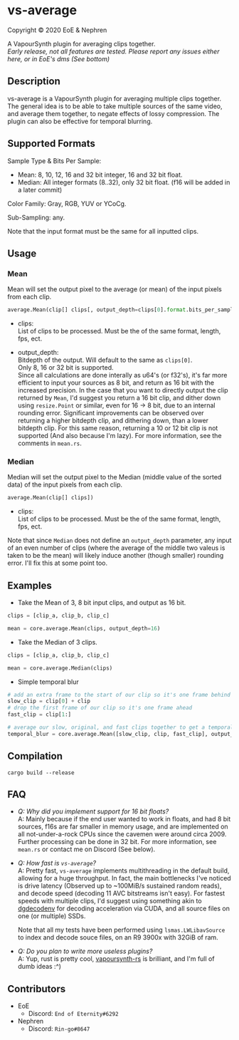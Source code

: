 # vs-average

Copyright © 2020 EoE & Nephren

A VapourSynth plugin for averaging clips together.<br />
_Early release, not all features are tested. Please report any issues either here, or in EoE's dms (See bottom)_

## Description

vs-average is a VapourSynth plugin for averaging multiple clips together. The general idea is to be able to take multiple sources of the same video, and average them together, to negate effects of lossy compression. The plugin can also be effective for temporal blurring.

## Supported Formats

Sample Type & Bits Per Sample: 
 - Mean: 8, 10, 12, 16 and 32 bit integer, 16 and 32 bit float.
 - Median: All integer formats (8..32), only 32 bit float. (f16 will be added in a later commit)

Color Family: Gray, RGB, YUV or YCoCg.

Sub-Sampling: any.

Note that the input format must be the same for all inputted clips.

## Usage

### Mean

Mean will set the output pixel to the average (or mean) of the input pixels from each clip.

```python
average.Mean(clip[] clips[, output_depth=clips[0].format.bits_per_sample])
```

- clips:<br />
    List of clips to be processed. Must be the of the same format, length, fps, ect.

- output_depth:<br />
    Bitdepth of the output. Will default to the same as `clips[0]`.<br />
    Only 8, 16 or 32 bit is supported.<br />
    Since all calculations are done interally as u64's (or f32's), it's far more efficient to input your sources as 8 bit, and return as 16 bit with the increased precision. In the case that you want to directly output the clip returned by `Mean`, I'd suggest you return a 16 bit clip, and dither down using `resize.Point` or similar, even for 16 -> 8 bit, due to an internal rounding error. Significant improvements can be observed over returning a higher bitdepth clip, and dithering down, than a lower bitdepth clip. For this same reason, returning a 10 or 12 bit clip is not supported (And also because I'm lazy). For more information, see the comments in `mean.rs`.

### Median

Median will set the output pixel to the Median (middle value of the sorted data) of the input pixels from each clip.

```python
average.Mean(clip[] clips])
```

- clips:<br />
    List of clips to be processed. Must be the of the same format, length, fps, ect.

Note that since `Median` does not define an `output_depth` parameter, any input of an even number of clips (where the average of the middle two valeus is taken to be the mean) will likely induce another (though smaller) rounding error. I'll fix this at some point too.

## Examples

- Take the Mean of 3, 8 bit input clips, and output as 16 bit.

```python
clips = [clip_a, clip_b, clip_c]

mean = core.average.Mean(clips, output_depth=16)
```

- Take the Median of 3 clips.

```python
clips = [clip_a, clip_b, clip_c]

mean = core.average.Median(clips)
```

- Simple temporal blur

```python
# add an extra frame to the start of our clip so it's one frame behind
slow_clip = clip[0] + clip
# drop the first frame of our clip so it's one frame ahead
fast_clip = clip[1:]

# average our slow, original, and fast clips together to get a temporal blur.
temporal_blur = core.average.Mean([slow_clip, clip, fast_clip], output_depth=16)
```

## Compilation

```
cargo build --release
```

## FAQ

 - _Q: Why did you implement support for 16 bit floats?_ <br />
   A: Mainly because if the end user wanted to work in floats, and had 8 bit sources, f16s are far smaller in memory usage, and are implemented on all not-under-a-rock CPUs since the cavemen were around circa 2009. Further processing can be done in 32 bit. For more information, see `mean.rs` or contact me on Discord (See below).

- _Q: How fast is `vs-average`?_ <br />
   A: Pretty fast, `vs-average` implements multithreading in the default build, allowing for a huge throughput. In fact, the main bottlenecks I've noticed is drive latency (Observed up to ~100MiB/s sustained random reads), and decode speed (decoding 11 AVC bitstreams isn't easy). For fastest speeds with multiple clips, I'd suggest using something akin to [dgdecodenv](http://rationalqm.us/dgdecnv/dgdecnv.html) for decoding acceleration via CUDA, and all source files on one (or multiple) SSDs.

   Note that all my tests have been performed using `lsmas.LWLibavSource` to index and decode souce files, on an R9 3900x with 32GiB of ram.

 - _Q: Do you plan to write more useless plugins?_ <br />
   A: Yup, rust is pretty cool, [vapoursynth-rs](https://github.com/YaLTeR/vapoursynth-rs) is brilliant, and I'm full of dumb ideas :^)

## Contributors

 - EoE
    - Discord: `End of Eternity#6292`
 - Nephren
    - Discord: `Rin-go#8647`
